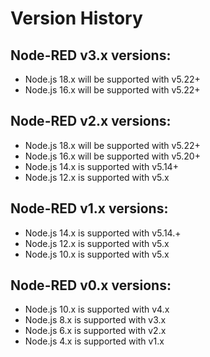 # Version History

## Node-RED v3.x versions:
* Node.js 18.x will be supported with v5.22+
* Node.js 16.x will be supported with v5.22+

## Node-RED v2.x versions:
* Node.js 18.x will be supported with v5.22+
* Node.js 16.x will be supported with v5.20+
* Node.js 14.x is supported with v5.14+
* Node.js 12.x is supported with v5.x

## Node-RED v1.x versions:
* Node.js 14.x is supported with v5.14.+
* Node.js 12.x is supported with v5.x
* Node.js 10.x is supported with v5.x

## Node-RED v0.x versions:
* Node.js 10.x is supported with v4.x
* Node.js  8.x is supported with v3.x
* Node.js  6.x is supported with v2.x
* Node.js  4.x is supported with v1.x

